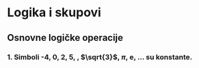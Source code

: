 # Logika i skupovi

## Osnovne logičke operacije

### 1. Simboli -4, 0, 2, 5, , $\sqrt{3}$, $\pi$, e, ... su konstante.


